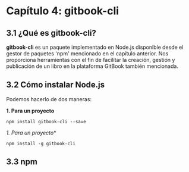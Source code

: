 # Capítulo 4: gitbook-cli

## 3.1 ¿Qué es gitbook-cli?

**gitbook-cli** es un paquete implementado en Node.js disponible desde el gestor de paquetes 'npm' mencionado en el capítulo anterior. Nos proporciona herramientas con el fin de facilitar la creación, gestión y publicación de un libro en la plataforma GitBook también mencionada.

## 3.2 Cómo instalar Node.js

Podemos hacerlo de dos maneras:

**1. Para un proyecto**

```
npm install gitbook-cli --save
```

*1. Para un proyecto**

```
npm install -g gitbook-cli
```

## 3.3 npm

